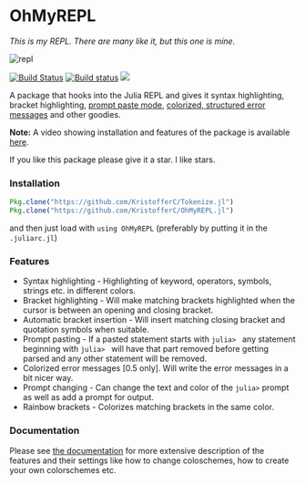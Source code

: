 # OhMyREPL

*This is my REPL. There are many like it, but this one is mine.*

![repl](https://i.imgur.com/wtR0ASD.png)

[![Build Status](https://travis-ci.org/KristofferC/OhMyREPL.jl.svg?branch=master)](https://travis-ci.org/KristofferC/OhMyREPL.jl) [![Build status](https://ci.appveyor.com/api/projects/status/4qlpyvwaggd1vrx7?svg=true)](https://ci.appveyor.com/project/KristofferC/ohmyrepl-jl) [![][docs-latest-img]][docs-latest-url]


A package that hooks into the Julia REPL and gives it syntax highlighting, bracket highlighting, [prompt paste mode](https://github.com/JuliaLang/julia/pull/17599), [colorized, structured error messages](https://github.com/JuliaLang/julia/pull/18228) and other goodies.

**Note:** A video showing installation and features of the package is available [here](https://www.youtube.com/watch?v=lTLPAOLLbTU).

If you like this package please give it a star. I like stars.

### Installation

```jl
Pkg.clone("https://github.com/KristofferC/Tokenize.jl")
Pkg.clone("https://github.com/KristofferC/OhMyREPL.jl")
```

and then just load with `using OhMyREPL` (preferably by putting it in the `.juliarc.jl`)

### Features

* Syntax highlighting - Highlighting of keyword, operators, symbols, strings etc. in different colors.
* Bracket highlighting - Will make matching brackets highlighted when the cursor is between an opening and closing bracket.
* Automatic bracket insertion - Will insert matching closing bracket and quotation symbols when suitable.
* Prompt pasting - If a pasted statement starts with `julia> ` any statement beginning with `julia> ` will have that part removed before getting parsed and any other statement will be removed. 
* Colorized error messages [0.5 only]. Will write the error messages in a bit nicer way.
* Prompt changing - Can change the text and color of the `julia>` prompt as well as add a prompt for output.
* Rainbow brackets - Colorizes matching brackets in the same color.

### Documentation

Please see [the documentation](https://KristofferC.github.io/OhMyREPL.jl/latest) for more extensive description of the features and their settings like how to change coloschemes, how to create your own colorschemes etc.

[docs-latest-img]: https://img.shields.io/badge/docs-latest-blue.svg
[docs-latest-url]: https://kristofferc.github.io/OhMyREPL.jl/latest/
